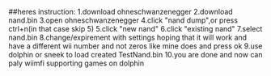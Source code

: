 ##heres instruction:
1.download ohneschwanzenegger
2.download nand.bin
3.open ohneschwanzenegger
4.click "nand dump",or press ctrl+n(in that case skip 5)
5.click "new nand"
6.click "existing nand"
7.select nand.bin
8.change/expirement with settings hoping that it will work and have a different wii number and not zeros like mine does and press ok
9.use dolphin or sneek to load created TestNand.bin
10.you are done and now can paly wiimfi supporting games on dolphin
